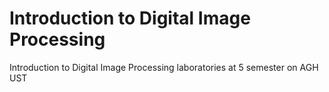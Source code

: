 # Introduction to Digital Image Processing
Introduction to Digital Image Processing laboratories at 5 semester on AGH UST
